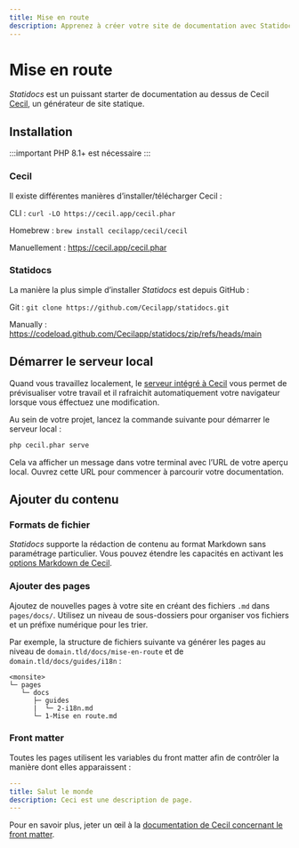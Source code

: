 ```yaml
---
title: Mise en route
description: Apprenez à créer votre site de documentation avec Statidocs, propulsé par Cecil.
---
```

# Mise en route

_Statidocs_ est un puissant starter de documentation au dessus de Cecil [Cecil](https://cecil.app/fr), un générateur de site statique.

## Installation

:::important
PHP 8.1+ est nécessaire
:::

### Cecil

Il existe différentes manières d’installer/télécharger Cecil :

CLI
: `curl -LO https://cecil.app/cecil.phar`

Homebrew
: `brew install cecilapp/cecil/cecil`

Manuellement
: <https://cecil.app/cecil.phar>

### Statidocs

La manière la plus simple d’installer _Statidocs_ est depuis GitHub :

Git
: `git clone https://github.com/Cecilapp/statidocs.git`

Manually
: <https://codeload.github.com/Cecilapp/statidocs/zip/refs/heads/main>

## Démarrer le serveur local

Quand vous travaillez localement, le [serveur intégré à Cecil](https://cecil.app/documentation/commands/#serve) vous permet de prévisualiser votre travail et il rafraichit automatiquement votre navigateur lorsque vous éffectuez une modification.

Au sein de votre projet, lancez la commande suivante pour démarrer le serveur local :

```bash
php cecil.phar serve
```

Cela va afficher un message dans votre terminal avec l’URL de votre aperçu local. Ouvrez cette URL pour commencer à parcourir votre documentation.

## Ajouter du contenu

### Formats de fichier

_Statidocs_ supporte la rédaction de contenu au format Markdown sans paramétrage particulier. Vous pouvez étendre les capacités en activant les [options Markdown de Cecil](https://cecil.app/documentation/content/#markdown).

### Ajouter des pages

Ajoutez de nouvelles pages à votre site en créant des fichiers `.md` dans `pages/docs/`. Utilisez un niveau de sous-dossiers pour organiser vos fichiers et un préfixe numérique pour les trier.

Par exemple, la structure de fichiers suivante va générer les pages au niveau de `domain.tld/docs/mise-en-route` et de `domain.tld/docs/guides/i18n` :

```text
<monsite>
└─ pages
   └─ docs
      ├─ guides
      |  └─ 2-i18n.md
      └─ 1-Mise en route.md
```

### Front matter

Toutes les pages utilisent les variables du front matter afin de contrôler la manière dont elles apparaissent :

```yaml
---
title: Salut le monde
description: Ceci est une description de page.
---
```

Pour en savoir plus, jeter un œil à la [documentation de Cecil concernant le front matter](https://cecil.app/documentation/content/#front-matter).
